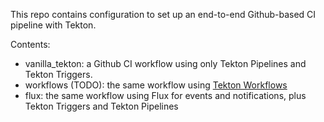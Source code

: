 This repo contains configuration to set up an end-to-end Github-based CI pipeline with Tekton.

Contents:
- vanilla_tekton: a Github CI workflow using only Tekton Pipelines and Tekton Triggers.
- workflows (TODO): the same workflow using [Tekton Workflows](https://github.com/tektoncd/experimental/tree/main/workflows)
- flux: the same workflow using Flux for events and notifications, plus Tekton Triggers and Tekton Pipelines